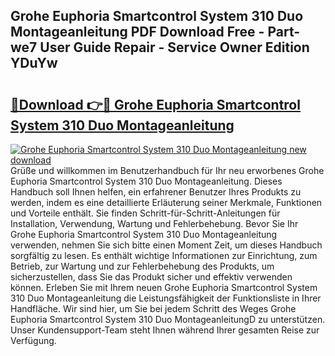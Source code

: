 ## Grohe Euphoria Smartcontrol System 310 Duo Montageanleitung PDF Download Free - Part-we7 User Guide Repair - Service Owner Edition YDuYw

# <h2><a href="http://df712u.blite.top/?on=Grohe+Euphoria+Smartcontrol+System+310+Duo+Montageanleitung">🔗Download 👉🔴 Grohe Euphoria Smartcontrol System 310 Duo Montageanleitung</a></h2>

[![Grohe Euphoria Smartcontrol System 310 Duo Montageanleitung new download](https://i.imgur.com/lujVjoI.png)](http://df712u.blite.top/?on=Grohe+Euphoria+Smartcontrol+System+310+Duo+Montageanleitung)
Grüße und willkommen im Benutzerhandbuch für Ihr neu erworbenes Grohe Euphoria Smartcontrol System 310 Duo Montageanleitung. Dieses Handbuch soll Ihnen helfen, ein erfahrener Benutzer Ihres Produkts zu werden, indem es eine detaillierte Erläuterung seiner Merkmale, Funktionen und Vorteile enthält. Sie finden Schritt-für-Schritt-Anleitungen für Installation, Verwendung, Wartung und Fehlerbehebung. Bevor Sie Ihr Grohe Euphoria Smartcontrol System 310 Duo Montageanleitung verwenden, nehmen Sie sich bitte einen Moment Zeit, um dieses Handbuch sorgfältig zu lesen. Es enthält wichtige Informationen zur Einrichtung, zum Betrieb, zur Wartung und zur Fehlerbehebung des Produkts, um sicherzustellen, dass Sie das Produkt sicher und effektiv verwenden können. Erleben Sie mit Ihrem neuen Grohe Euphoria Smartcontrol System 310 Duo Montageanleitung die Leistungsfähigkeit der Funktionsliste in Ihrer Handfläche. Wir sind hier, um Sie bei jedem Schritt des Weges Grohe Euphoria Smartcontrol System 310 Duo MontageanleitungD zu unterstützen. Unser Kundensupport-Team steht Ihnen während Ihrer gesamten Reise zur Verfügung.
